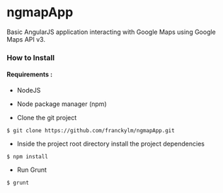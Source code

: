 ngmapApp
========

Basic AngularJS application interacting with Google Maps using Google Maps API v3.

### How to Install

#### Requirements :
* NodeJS 
* Node package manager (npm)

* Clone the git project 

` $ git clone https://github.com/franckylm/ngmapApp.git `

* Inside the project root directory install the project dependencies

` $ npm install `

* Run Grunt

` $ grunt `
